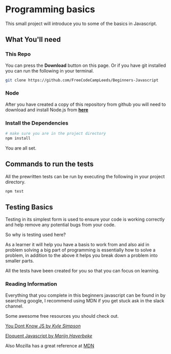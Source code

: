 # Programming basics

This small project will introduce you to some of the basics in Javascript.

## What You'll need

### This Repo
You can press the **Download** button on this page. Or if you have git installed you can run the following in your terminal.
```bash
git clone https://github.com/FreeCodeCampLeeds/Beginners-Javascript
```

### Node

After you have created a copy of this repository from github you will need to download and install Node.js from [**here**](https://nodejs.org/en/download/)

### Install the Dependencies

```bash
# make sure you are in the project directory
npm install 
```

You are all set.

## Commands to run the tests

All the prewritten tests can be run by executing the following in your project directory.
```bash
npm test
```

## Testing Basics

Testing in its simplest form is used to ensure your code is working correctly and help remove any potential bugs from your code.

So why is testing used here?

As a learner it will help you have a basis to work from and also aid in problem solving a big part of programming is essentially how to solve a problem, in addition to the above it helps you break down a problem into smaller parts.

All the tests have been created for you so that you can focus on learning.

### Reading Information

Everything that you complete in this beginners javascript can be found in by searching google, I recommend using MDN if you get stuck ask in the slack channel.

Some awesome free resources you should check out.

[You Dont Know JS by *Kyle Simpson*](https://github.com/getify/You-Dont-Know-JS)

[Eloquent Javascript by *Marijn Haverbeke*](https://eloquentjavascript.net/)

Also Mozilla has a great reference at [MDN](https://developer.mozilla.org/bm/docs/Web/JavaScript)
